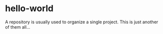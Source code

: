 # hello-world
A repository is usually used to organize a single project. This is just another of them all...
